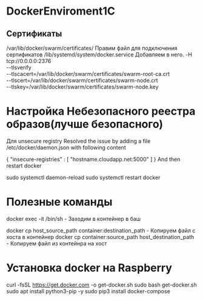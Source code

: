 # DockerEnviroment1C
## Сертификаты
/var/lib/docker/swarm/certificates/
Правим файл для подключения сертификатов
/lib/systemd/system/docker.service
Добавляем в него.
      -H tcp://0.0.0.0:2376 \
      --tlsverify \
      --tlscacert=/var/lib/docker/swarm/certificates/swarm-root-ca.crt \
      --tlscert=/var/lib/docker/swarm/certificates/swarm-node.crt \
      --tlskey=/var/lib/docker/swarm/certificates/swarm-node.key
# Настройка Небезопасного реестра образов(лучше безопасного)
Для unsecure registry
Resolved the issue by adding a file /etc/docker/daemon.json with following content

{
    "insecure-registries" : [ "hostname.cloudapp.net:5000" ]
}
And then restart docker

sudo systemctl daemon-reload
sudo systemctl restart docker

# Полезные команды
docker exec -it <ContainerName> /bin/sh - Заходим в контейнер в баш

docker cp host_source_path container:destination_path - Копируем файл с хоста в контейнер
docker cp container:source_path host_destination_path - Копируем файл из контейнра на хост

# Установка docker на Raspberry
curl -fsSL https://get.docker.com -o get-docker.sh
sudo bash get-docker.sh
sudo apt install python3-pip -y
sudo pip3 install docker-compose

